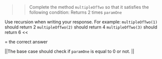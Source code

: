 >>Complete the method <code>multipleOfTwo</code> so that it satisfies the following condition:
Returns 2 times <code>paramOne</code></p>
<p>Use recursion when writing your response.
For example:
<code>multipleOfTwo(1)</code> should return 2
<code>multipleOfTwo(2)</code> should return 4
<code>multipleOfTwo(3)</code> should return 6 <<

= the correct answer

||The base case should check if <code>paramOne</code> is equal to 0 or not. ||
